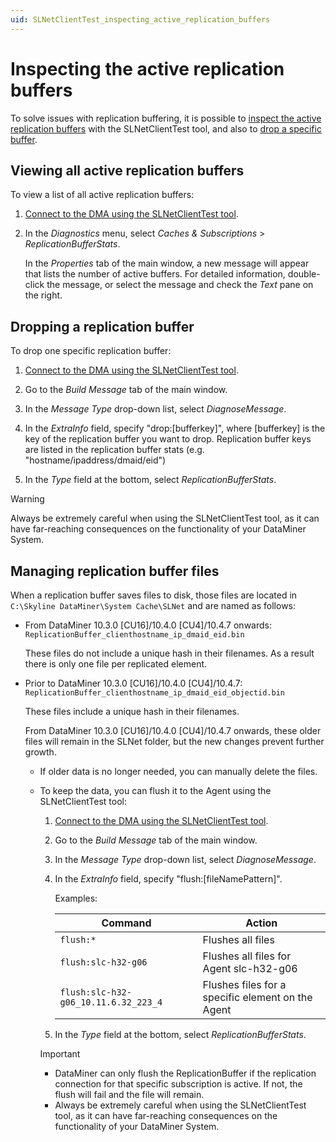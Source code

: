 ```yaml
---
uid: SLNetClientTest_inspecting_active_replication_buffers
---
```


# Inspecting the active replication buffers

To solve issues with replication buffering, it is possible to [inspect the active replication buffers](#inspecting-the-active-replication-buffers) with the SLNetClientTest tool, and also to [drop a specific buffer](#dropping-a-replication-buffer).

## Viewing all active replication buffers

To view a list of all active replication buffers:

1. [Connect to the DMA using the SLNetClientTest tool](xref:Connecting_to_a_DMA_with_the_SLNetClientTest_tool).

1. In the *Diagnostics* menu, select *Caches & Subscriptions* > *ReplicationBufferStats*.

   In the *Properties* tab of the main window, a new message will appear that lists the number of active buffers. For detailed information, double-click the message, or select the message and check the *Text* pane on the right.

## Dropping a replication buffer

To drop one specific replication buffer:

1. [Connect to the DMA using the SLNetClientTest tool](xref:Connecting_to_a_DMA_with_the_SLNetClientTest_tool).

1. Go to the *Build Message* tab of the main window.

1. In the *Message Type* drop-down list, select *DiagnoseMessage*.

1. In the *ExtraInfo* field, specify "drop:\[bufferkey\]", where \[bufferkey\] is the key of the replication buffer you want to drop. Replication buffer keys are listed in the replication buffer stats (e.g. "hostname/ipaddress/dmaid/eid")

1. In the *Type* field at the bottom, select *ReplicationBufferStats*.

> [!WARNING]
> Always be extremely careful when using the SLNetClientTest tool, as it can have far-reaching consequences on the functionality of your DataMiner System.

## Managing replication buffer files

When a replication buffer saves files to disk, those files are located in `C:\Skyline DataMiner\System Cache\SLNet` and are named as follows:

- From DataMiner 10.3.0 [CU16]/10.4.0 [CU4]/10.4.7 onwards<!--RN 39428-->: `ReplicationBuffer_clienthostname_ip_dmaid_eid.bin`

  These files do not include a unique hash in their filenames. As a result there is only one file per replicated element.

- Prior to DataMiner 10.3.0 [CU16]/10.4.0 [CU4]/10.4.7: `ReplicationBuffer_clienthostname_ip_dmaid_eid_objectid.bin`

  These files include a unique hash in their filenames.

  From DataMiner 10.3.0 [CU16]/10.4.0 [CU4]/10.4.7 onwards<!--RN 39428-->, these older files will remain in the SLNet folder, but the new changes prevent further growth.

  - If older data is no longer needed, you can manually delete the files.

  - To keep the data, you can flush it to the Agent using the SLNetClientTest tool:

    1. [Connect to the DMA using the SLNetClientTest tool](xref:Connecting_to_a_DMA_with_the_SLNetClientTest_tool).

    1. Go to the *Build Message* tab of the main window.

    1. In the *Message Type* drop-down list, select *DiagnoseMessage*.

    1. In the *ExtraInfo* field, specify "flush:\[fileNamePattern]".

       Examples:

       | Command | Action |
       |--|--|
       | `flush:*` | Flushes all files |
       | `flush:slc-h32-g06` | Flushes all files for Agent slc-h32-g06 |
       | `flush:slc-h32-g06_10.11.6.32_223_4` | Flushes files for a specific element on the Agent |

    1. In the *Type* field at the bottom, select *ReplicationBufferStats*.

    > [!IMPORTANT]
    >
    > - DataMiner can only flush the ReplicationBuffer if the replication connection for that specific subscription is active. If not, the flush will fail and the file will remain.
    > - Always be extremely careful when using the SLNetClientTest tool, as it can have far-reaching consequences on the functionality of your DataMiner System.
